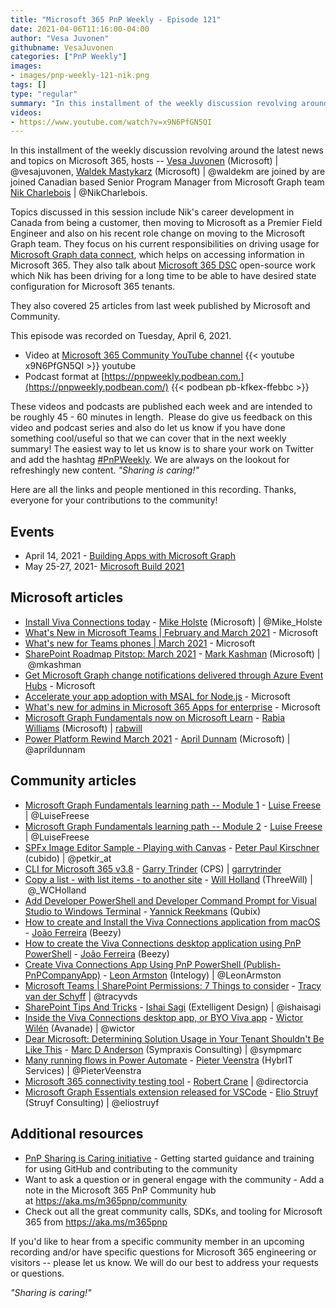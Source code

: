 ```yaml
---
title: "Microsoft 365 PnP Weekly - Episode 121"
date: 2021-04-06T11:16:00-04:00
author: "Vesa Juvonen"
githubname: VesaJuvonen
categories: ["PnP Weekly"]
images:
- images/pnp-weekly-121-nik.png
tags: []
type: "regular"
summary: "In this installment of the weekly discussion revolving around the latest news and topics on Microsoft 365, hosts -- Vesa Juvonen (Microsoft), Waldek Mastykarz (Microsoft) are joined by are joined Canadian based Senior Program Manager from Microsoft Graph team Nik Charlebois"
videos:
- https://www.youtube.com/watch?v=x9N6PfGN5QI
---
```


In this installment of the weekly discussion revolving around the latest news and topics on Microsoft 365, hosts -- [Vesa Juvonen](https://twitter.com/vesajuvonen) (Microsoft) | @vesajuvonen, [Waldek Mastykarz](https://twitter.com/waldekm) (Microsoft) | @waldekm are joined by are joined Canadian based Senior Program Manager from Microsoft Graph team [Nik Charlebois](https://twitter.com/NikCharlebois) | @NikCharlebois. 

Topics discussed in this session include Nik's career development in Canada from being a customer, then moving to Microsoft as a Premier Field Engineer and also on his recent role change on moving to the Microsoft Graph team. They focus on his current responsibilities on driving usage for [Microsoft Graph data connect](https://learn.microsoft.com/graph/data-connect-concept-overview), which helps on accessing information in Microsoft 365. They also talk about [Microsoft 365 DSC](https://microsoft365dsc.com/) open-source work which Nik has been driving for a long time to be able to have desired state configuration for Microsoft 365 tenants.

They also covered 25 articles from last week published by Microsoft and Community.

This episode was recorded on Tuesday, April 6, 2021.

-   Video at [Microsoft 365 Community YouTube channel](https://aka.ms/m365pnp-videos)
    {{< youtube x9N6PfGN5QI >}}
youtube
-   Podcast format at
    [https://pnpweekly.podbean.com.](https://pnpweekly.podbean.com/)
    {{< podbean pb-kfkex-ffebbc >}}

These videos and podcasts are published each week and are intended to be roughly 45 - 60 minutes in length.  Please do give us feedback on this video and podcast series and also do let us know if you have done something cool/useful so that we can cover that in the next weekly summary! The easiest way to let us know is to share your work on Twitter and add the hashtag [#PnPWeekly](https://twitter.com/search?q=%23pnpweekly). We are always on the lookout for refreshingly new content. *"Sharing is caring!"* 

Here are all the links and people mentioned in this recording. Thanks, everyone for your contributions to the community!

## Events

-   April 14, 2021 - [Building Apps with Microsoft
    Graph](https://learntogether-graph.splashthat.com/)
-   May 25-27, 2021- [Microsoft Build
    2021](https://mybuild.microsoft.com/)

## Microsoft articles

-   [Install Viva Connections
    today](https://techcommunity.microsoft.com/t5/microsoft-viva-blog/install-viva-connections-today/ba-p/2245410) -
    [Mike Holste](https://twitter.com/Mike_Holste) (Microsoft)
    | @Mike\_Holste
-   [What's New in Microsoft Teams | February and March
    2021](https://techcommunity.microsoft.com/t5/microsoft-teams-blog/what-s-new-in-microsoft-teams-february-and-march-2021/ba-p/2245944) -
    Microsoft
-   [What's new for Teams phones | March
    2021](https://techcommunity.microsoft.com/t5/microsoft-teams-blog/what-s-new-for-teams-phones-march-2021/ba-p/2238485) -
    Microsoft
-   [SharePoint Roadmap Pitstop: March
    2021](https://techcommunity.microsoft.com/t5/microsoft-sharepoint-blog/sharepoint-roadmap-pitstop-march-2021/ba-p/2245785) -
    [Mark Kashman](https://twitter.com/mkashman) (Microsoft)
    | @mkashman
-   [Get Microsoft Graph change notifications delivered through Azure
    Event
    Hubs](https://developer.microsoft.com/microsoft-365/blogs/get-microsoft-graph-change-notifications-delivered-through-azure-event-hubs/) -
    Microsoft
-   [Accelerate your app adoption with MSAL for
    Node.js](https://developer.microsoft.com/microsoft-365/blogs/accelerate-your-app-adoption-with-msal-for-node-js/) -
    Microsoft
-   [What's new for admins in Microsoft 365 Apps for
    enterprise](https://techcommunity.microsoft.com/t5/microsoft-365-blog/what-s-new-for-admins-in-microsoft-365-apps-for-enterprise/ba-p/2236079) -
    Microsoft
-   [Microsoft Graph Fundamentals now on Microsoft
    Learn](https://techcommunity.microsoft.com/t5/microsoft-365-blog/microsoft-graph-fundamentals-now-on-microsoft-learn/ba-p/2242964) -
    [Rabia Williams](https://twitter.com/williamsrabia) (Microsoft)
    | [rabwill](https://github.com/rabwill)
-   [Power Platform Rewind March
    2021](https://www.sharepointsiren.com/2021/04/power-platform-rewind-march-2021/) -
    [April Dunnam](https://twitter.com/aprildunnam) (Microsoft) |
    @aprildunnam

## Community articles

-   [Microsoft Graph Fundamentals learning path -- Module
    1](https://techcommunity.microsoft.com/t5/microsoft-365-pnp-blog/microsoft-graph-fundamentals-learning-path-module-1/ba-p/2249800)
    - [Luise Freese](https://twitter.com/LuiseFreese) | @LuiseFreese
-   [Microsoft Graph Fundamentals learning path -- Module
    2](https://techcommunity.microsoft.com/t5/microsoft-365-pnp-blog/microsoft-graph-fundamentals-learning-path-module-2/ba-p/2253924)
    - [Luise Freese](https://twitter.com/LuiseFreese) | @LuiseFreese
-   [SPFx Image Editor Sample - Playing with
    Canvas](https://techcommunity.microsoft.com/t5/microsoft-365-pnp-blog/spfx-image-editor-sample-playing-with-canvas/ba-p/2232131)
    - [Peter Paul Kirschner](https://twitter.com/petkir_at) (cubido)
    | @petkir\_at
-   [CLI for Microsoft 365
    v3.8](https://techcommunity.microsoft.com/t5/microsoft-365-pnp-blog/cli-for-microsoft-365-v3-8/ba-p/2245593) -
    [Garry Trinder](https://twitter.com/garrytrinder) (CPS)
    | [garrytrinder](https://github.com/garrytrinder)
-   [Copy a list - with list items - to another
    site](https://techcommunity.microsoft.com/t5/microsoft-365-pnp-blog/copy-a-list-with-list-items-to-another-site/ba-p/2248892) -
    [Will Holland](https://twitter.com/_WCHolland) (ThreeWill)
    | @\_WCHolland
-   [Add Developer PowerShell and Developer Command Prompt for Visual
    Studio to Windows
    Terminal](https://techcommunity.microsoft.com/t5/microsoft-365-pnp-blog/add-developer-powershell-and-developer-command-prompt-for-visual/ba-p/2243078) -
    [Yannick Reekmans](https://twitter.com/YannickReekmans) (Qubix)
-   [How to create and Install the Viva Connections application from
    macOS](https://sharepoint.handsontek.net/2021/04/05/create-install-viva-connections-application-macos/)
    - [João Ferreira](https://twitter.com/Joao12Ferreira) (Beezy)
-   [How to create the Viva Connections desktop application using PnP
    PowerShell](https://sharepoint.handsontek.net/2021/04/04/create-viva-connections-desktop-application-using-pnp-powershell/)
    - [João Ferreira](https://twitter.com/Joao12Ferreira) (Beezy)
-   [Create Viva Connections App Using PnP PowerShell
    (Publish-PnPCompanyApp)](https://www.leonarmston.com/2021/04/create-viva-connections-app-using-pnp-powershell/) -
    [Leon Armston](https://twitter.com/LeonArmston) (Intelogy)
    | @LeonArmston
-   [Microsoft Teams | SharePoint Permissions: 7 Things to
    consider](https://tracyvanderschyff.com/2021/04/03/microsoft-teams-sharepoint-permissions-7-things-to-consider/)
    - [Tracy van der Schyff](https://twitter.com/tracyvds) | @tracyvds
-   [SharePoint Tips And Tricks](http://www.sharepoint-tips.com/)
    - [Ishai Sagi](https://twitter.com/ishaisagi) (Extelligent Design)
    | @ishaisagi
-   [Inside the Viva Connections desktop app, or BYO Viva
    app](https://www.wictorwilen.se/blog/inside-the-viva-connections-desktop-app/?utm_source=feedburner&utm_medium=feed&utm_campaign=Feed%3A+WictorWilen+%28Wictor+Wil%C3%A9n%29) -
    [Wictor Wilén](https://twitter.com/wictor) (Avanade) | @wictor
-   [Dear Microsoft: Determining Solution Usage in Your Tenant Shouldn't
    Be Like
    This](https://sympmarc.com/2021/04/01/dear-microsoft-determining-solution-usage-in-your-tenant-shouldnt-be-like-this/) -
    [Marc D Anderson](https://twitter.com/sympmarc) (Sympraxis
    Consulting) | @sympmarc
-   [Many running flows in Power
    Automate](https://sharepains.com/2021/04/01/many-running-flows-in-power-automate/) -
    [Pieter Veenstra](https://twitter.com/PieterVeenstra) (HybrIT
    Services) | @PieterVeenstra
-   [Microsoft 365 connectivity testing
    tool](https://regarding365.com/microsoft-365-connectivity-testing-tool-1cdc8b97745e) -
    [Robert Crane](https://twitter.com/directorcia) | @directorcia
-   [Microsoft Graph Essentials extension released for
    VSCode](https://www.eliostruyf.com/microsoft-graph-essentials-extension-released-vscode/?utm_source=feedburner&utm_medium=feed&utm_campaign=Feed%3A+estruyf+%28Elio+Struyf%29) -
    [Elio Struyf](https://twitter.com/eliostruyf) (Struyf Consulting)
    | @eliostruyf

## Additional resources

-   [PnP Sharing is Caring
    initiative](https://aka.ms/sharing-is-caring) - Getting started
    guidance and training for using GitHub and contributing to the
    community
-   Want to ask a question or in general engage with the community - Add
    a note in the Microsoft 365 PnP Community hub
    at <https://aka.ms/m365pnp/community>
-   Check out all the great community calls, SDKs, and tooling for
    Microsoft 365 from <https://aka.ms/m365pnp>

If you'd like to hear from a specific community member in an upcoming recording and/or have specific questions for Microsoft 365 engineering or visitors -- please let us know. We will do our best to address your requests or questions.

*"Sharing is caring!"*
